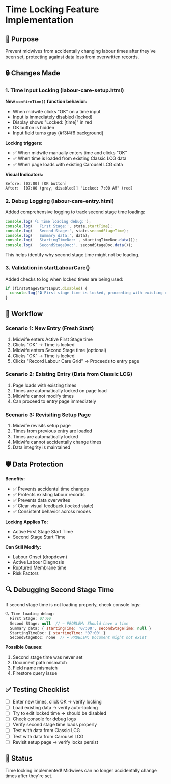 # Time Locking Feature Implementation

## 🎯 Purpose
Prevent midwives from accidentally changing labour times after they've been set, protecting against data loss from overwritten records.

## 🔒 Changes Made

### 1. Time Input Locking (labour-care-setup.html)

**New `confirmTime()` function behavior:**
- When midwife clicks "OK" on a time input
- Input is immediately disabled (locked)
- Display shows "Locked: [time]" in red
- OK button is hidden
- Input field turns gray (#f3f4f6 background)

**Locking triggers:**
- ✅ When midwife manually enters time and clicks "OK"
- ✅ When time is loaded from existing Classic LCG data
- ✅ When page loads with existing Carousel LCG data

**Visual Indicators:**
```
Before: [07:00] [OK button]
After:  [07:00 (gray, disabled)] "Locked: 7:00 AM" (red)
```

### 2. Debug Logging (labour-care-entry.html)

Added comprehensive logging to track second stage time loading:
```javascript
console.log('🔍 Time loading debug:');
console.log('  First Stage:', state.startTime);
console.log('  Second Stage:', state.secondStageTime);
console.log('  Summary data:', data);
console.log('  StartingTimeDoc:', startingTimeDoc.data());
console.log('  SecondStageDoc:', secondStageDoc.data());
```

This helps identify why second stage time might not be loading.

### 3. Validation in startLabourCare()

Added checks to log when locked times are being used:
```javascript
if (firstStageStartInput.disabled) {
  console.log('🔒 First stage time is locked, proceeding with existing data');
}
```

## 🔄 Workflow

### Scenario 1: New Entry (Fresh Start)
1. Midwife enters Active First Stage time
2. Clicks "OK" → Time is locked
3. Midwife enters Second Stage time (optional)
4. Clicks "OK" → Time is locked
5. Clicks "Record Labour Care Grid" → Proceeds to entry page

### Scenario 2: Existing Entry (Data from Classic LCG)
1. Page loads with existing times
2. Times are automatically locked on page load
3. Midwife cannot modify times
4. Can proceed to entry page immediately

### Scenario 3: Revisiting Setup Page
1. Midwife revisits setup page
2. Times from previous entry are loaded
3. Times are automatically locked
4. Midwife cannot accidentally change times
5. Data integrity is maintained

## 🛡️ Data Protection

**Benefits:**
- ✅ Prevents accidental time changes
- ✅ Protects existing labour records
- ✅ Prevents data overwrites
- ✅ Clear visual feedback (locked state)
- ✅ Consistent behavior across modes

**Locking Applies To:**
- Active First Stage Start Time
- Second Stage Start Time

**Can Still Modify:**
- Labour Onset (dropdown)
- Active Labour Diagnosis
- Ruptured Membrane time
- Risk Factors

## 🔍 Debugging Second Stage Time

If second stage time is not loading properly, check console logs:

```javascript
🔍 Time loading debug:
  First Stage: 07:00
  Second Stage: null  // ← PROBLEM: Should have a time
  Summary data: { startingTime: '07:00', secondStageTime: null }
  StartingTimeDoc: { startingTime: '07:00' }
  SecondStageDoc: none  // ← PROBLEM: Document might not exist
```

**Possible Causes:**
1. Second stage time was never set
2. Document path mismatch
3. Field name mismatch
4. Firestore query issue

## ✅ Testing Checklist

- [ ] Enter new times, click OK → verify locking
- [ ] Load existing data → verify auto-locking
- [ ] Try to edit locked time → should be disabled
- [ ] Check console for debug logs
- [ ] Verify second stage time loads properly
- [ ] Test with data from Classic LCG
- [ ] Test with data from Carousel LCG
- [ ] Revisit setup page → verify locks persist

## 🚀 Status
Time locking implemented! Midwives can no longer accidentally change times after they're set.
